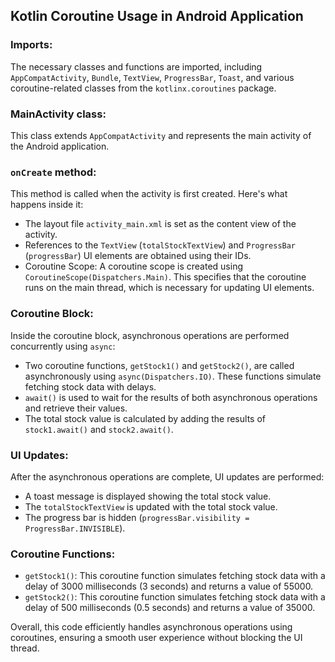 ## Kotlin Coroutine Usage in Android Application

### Imports:

The necessary classes and functions are imported, including `AppCompatActivity`, `Bundle`, `TextView`, `ProgressBar`, `Toast`, and various coroutine-related classes from the `kotlinx.coroutines` package.

### MainActivity class:

This class extends `AppCompatActivity` and represents the main activity of the Android application.

### `onCreate` method:

This method is called when the activity is first created. Here's what happens inside it:

- The layout file `activity_main.xml` is set as the content view of the activity.
- References to the `TextView` (`totalStockTextView`) and `ProgressBar` (`progressBar`) UI elements are obtained using their IDs.
- Coroutine Scope: A coroutine scope is created using `CoroutineScope(Dispatchers.Main)`. This specifies that the coroutine runs on the main thread, which is necessary for updating UI elements.
  
### Coroutine Block:

Inside the coroutine block, asynchronous operations are performed concurrently using `async`:

- Two coroutine functions, `getStock1()` and `getStock2()`, are called asynchronously using `async(Dispatchers.IO)`. These functions simulate fetching stock data with delays.
- `await()` is used to wait for the results of both asynchronous operations and retrieve their values.
- The total stock value is calculated by adding the results of `stock1.await()` and `stock2.await()`.

### UI Updates:

After the asynchronous operations are complete, UI updates are performed:

- A toast message is displayed showing the total stock value.
- The `totalStockTextView` is updated with the total stock value.
- The progress bar is hidden (`progressBar.visibility = ProgressBar.INVISIBLE`).

### Coroutine Functions:

- `getStock1()`: This coroutine function simulates fetching stock data with a delay of 3000 milliseconds (3 seconds) and returns a value of 55000.
- `getStock2()`: This coroutine function simulates fetching stock data with a delay of 500 milliseconds (0.5 seconds) and returns a value of 35000.

Overall, this code efficiently handles asynchronous operations using coroutines, ensuring a smooth user experience without blocking the UI thread.
